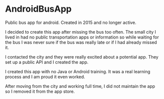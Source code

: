 # AndroidBusApp
 Public bus app for android. Created in 2015 and no longer active.


I decided to create this app after missing the bus too often.  The small city I lived in had no public transportation apps or information so while waiting for the bus I was never sure if the bus was really late or if I had already missed it.

I contacted the city and they were really excited about a potential app.  They set up a public API and I created the app.

I created this app with no Java or Android training.  It was a real learning process and I am proud it even worked.

After moving from the city and working full time, I did not maintain the app so I removed it from the app store.
